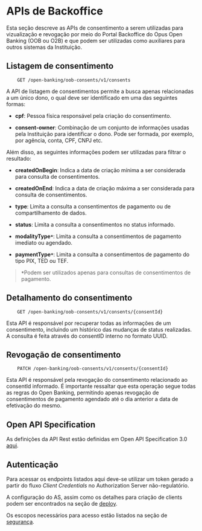 # APIs de Backoffice
Esta seção descreve as APIs de consentimento a serem utilizadas para vizualização e revogação por meio do Portal Backoffice do Opus Open Banking (OOB ou O2B) e que podem ser utilizadas como auxiliares para outros sistemas da Instituição.

## Listagem de consentimento

        GET /open-banking/oob-consents/v1/consents

A API de listagem de consentimentos permite a busca apenas relacionadas a um único dono, o qual deve ser identificado em uma das seguintes formas:

- **cpf**: Pessoa física responsável pela criação do consentimento.

- **consent-owner**: Combinação de um conjunto de informações usadas pela Instituição para identificar o dono. Pode ser formada, por exemplo, por agência, conta, CPF, CNPJ etc.

Além disso, as seguintes informações podem ser utilizadas para filtrar o resultado:

- **createdOnBegin**: Indica a data de criação mínima a ser considerada para consulta de consentimentos.

- **createdOnEnd**: Indica a data de criação máxima a ser considerada para consulta de consentimentos.

- **type**: Limita a consulta a consentimentos de pagamento ou de compartilhamento de dados.

- **status**: Limita a consulta a consentimentos no status informado.

- **modalityType**<code><b>\*</b></code>: Limita a consulta a consentimentos de pagamento imediato ou agendado.

- **paymentType**<code><b>\*</b></code>: Limita a consulta a consentimentos de pagamento do tipo PIX, TED ou TEF.

><code><b>\*</b></code>Podem ser utilizados apenas para consultas de consentimentos de pagamento.

## Detalhamento do consentimento

        GET /open-banking/oob-consents/v1/consents/{consentId}

Esta API é responsável por recuperar todas as informações de um consentimento, incluindo um histórico das mudanças de status realizadas. A consulta é feita através do consentID interno no formato UUID.

## Revogação de consentimento

        PATCH /open-banking/oob-consents/v1/consents/{consentId}

Esta API é responsável pela revogação do consentimento relacionado ao consentId informado. É importante ressaltar que esta operação segue todas as regras do Open Banking, permitindo apenas revogação de consentimentos de pagamento agendado até o dia anterior a data de efetivação do mesmo.

## Open API Specification

As definições da API Rest estão definidas em Open API Specification 3.0 [aqui](./oas-oob-consents.yaml).

## Autenticação

Para acessar os endpoints listados aqui deve-se utilizar um token gerado a partir do fluxo *Client Credentials* no Authorization Server não-regulatório. 

A configuração do AS, assim como os detalhes para criação de clients podem ser encontrados na seção de [deploy](../../deploy/oob-authorization-server/readme.md).

Os escopos necessários para acesso estão listados na seção de [segurança](../../segurança/apis/readme.md#oob-consents).


